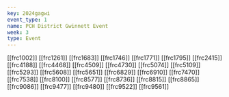 ```yaml
---
key: 2024gagwi
event_type: 1
name: PCH District Gwinnett Event
week: 3
type: Event
---
```

[[frc1002]]
[[frc1261]]
[[frc1683]]
[[frc1746]]
[[frc1771]]
[[frc1795]]
[[frc2415]]
[[frc4188]]
[[frc4468]]
[[frc4509]]
[[frc4730]]
[[frc5074]]
[[frc5109]]
[[frc5293]]
[[frc5608]]
[[frc5651]]
[[frc6829]]
[[frc6910]]
[[frc7470]]
[[frc7538]]
[[frc8100]]
[[frc8577]]
[[frc8736]]
[[frc8815]]
[[frc8865]]
[[frc9086]]
[[frc9477]]
[[frc9480]]
[[frc9522]]
[[frc9561]]

